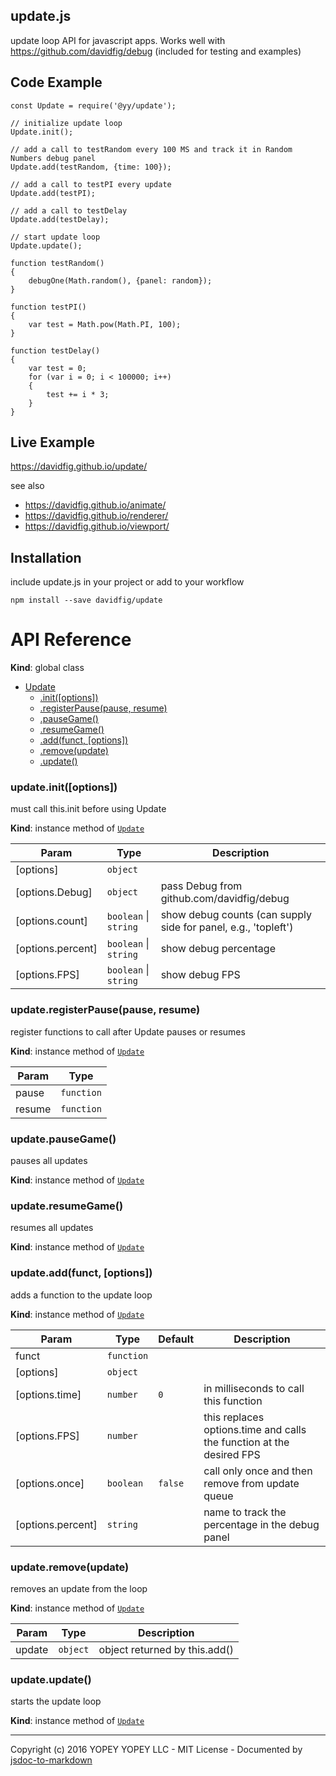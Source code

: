 ## update.js
update loop API for javascript apps. Works well with https://github.com/davidfig/debug (included for testing and examples)

## Code Example

    const Update = require('@yy/update');

    // initialize update loop
    Update.init();

    // add a call to testRandom every 100 MS and track it in Random Numbers debug panel
    Update.add(testRandom, {time: 100});

    // add a call to testPI every update
    Update.add(testPI);

    // add a call to testDelay
    Update.add(testDelay);

    // start update loop
    Update.update();

    function testRandom()
    {
        debugOne(Math.random(), {panel: random});
    }

    function testPI()
    {
        var test = Math.pow(Math.PI, 100);
    }

    function testDelay()
    {
        var test = 0;
        for (var i = 0; i < 100000; i++)
        {
            test += i * 3;
        }
    }

## Live Example
https://davidfig.github.io/update/

see also

* https://davidfig.github.io/animate/
* https://davidfig.github.io/renderer/
* https://davidfig.github.io/viewport/

## Installation
include update.js in your project or add to your workflow

    npm install --save davidfig/update

# API Reference
**Kind**: global class  

* [Update](#Update)
    * [.init([options])](#Update+init)
    * [.registerPause(pause, resume)](#Update+registerPause)
    * [.pauseGame()](#Update+pauseGame)
    * [.resumeGame()](#Update+resumeGame)
    * [.add(funct, [options])](#Update+add)
    * [.remove(update)](#Update+remove)
    * [.update()](#Update+update)

<a name="Update+init"></a>

### update.init([options])
must call this.init before using Update

**Kind**: instance method of <code>[Update](#Update)</code>  

| Param | Type | Description |
| --- | --- | --- |
| [options] | <code>object</code> |  |
| [options.Debug] | <code>object</code> | pass Debug from github.com/davidfig/debug |
| [options.count] | <code>boolean</code> &#124; <code>string</code> | show debug counts (can supply side for panel, e.g., 'topleft') |
| [options.percent] | <code>boolean</code> &#124; <code>string</code> | show debug percentage |
| [options.FPS] | <code>boolean</code> &#124; <code>string</code> | show debug FPS |

<a name="Update+registerPause"></a>

### update.registerPause(pause, resume)
register functions to call after Update pauses or resumes

**Kind**: instance method of <code>[Update](#Update)</code>  

| Param | Type |
| --- | --- |
| pause | <code>function</code> | 
| resume | <code>function</code> | 

<a name="Update+pauseGame"></a>

### update.pauseGame()
pauses all updates

**Kind**: instance method of <code>[Update](#Update)</code>  
<a name="Update+resumeGame"></a>

### update.resumeGame()
resumes all updates

**Kind**: instance method of <code>[Update](#Update)</code>  
<a name="Update+add"></a>

### update.add(funct, [options])
adds a function to the update loop

**Kind**: instance method of <code>[Update](#Update)</code>  

| Param | Type | Default | Description |
| --- | --- | --- | --- |
| funct | <code>function</code> |  |  |
| [options] | <code>object</code> |  |  |
| [options.time] | <code>number</code> | <code>0</code> | in milliseconds to call this function |
| [options.FPS] | <code>number</code> |  | this replaces options.time and calls the function at the desired FPS |
| [options.once] | <code>boolean</code> | <code>false</code> | call only once and then remove from update queue |
| [options.percent] | <code>string</code> |  | name to track the percentage in the debug panel |

<a name="Update+remove"></a>

### update.remove(update)
removes an update from the loop

**Kind**: instance method of <code>[Update](#Update)</code>  

| Param | Type | Description |
| --- | --- | --- |
| update | <code>object</code> | object returned by this.add() |

<a name="Update+update"></a>

### update.update()
starts the update loop

**Kind**: instance method of <code>[Update](#Update)</code>  

* * *

Copyright (c) 2016 YOPEY YOPEY LLC - MIT License - Documented by [jsdoc-to-markdown](https://github.com/75lb/jsdoc-to-markdown)